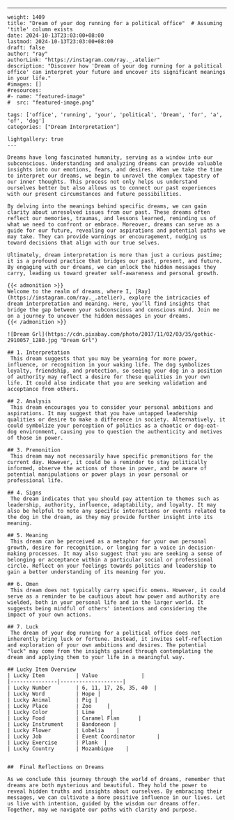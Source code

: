 ---
    weight: 1409
    title: "Dream of your dog running for a political office"  # Assuming 'title' column exists
    date: 2024-10-13T23:03:00+08:00
    lastmod: 2024-10-13T23:03:00+08:00
    draft: false
    author: "ray"
    authorLink: "https://instagram.com/ray._.atelier"
    description: "Discover how 'Dream of your dog running for a political office' can interpret your future and uncover its significant meanings in your life."
    #images: []
    #resources:
    #- name: "featured-image"
    #  src: "featured-image.png"
    
    tags: ['office', 'running', 'your', 'political', 'Dream', 'for', 'a', 'of', 'dog']
    categories: ["Dream Interpretation"]
    
    lightgallery: true
    ---
    
    Dreams have long fascinated humanity, serving as a window into our subconscious. Understanding and analyzing dreams can provide valuable insights into our emotions, fears, and desires. When we take the time to interpret our dreams, we begin to unravel the complex tapestry of our inner thoughts. This process not only helps us understand ourselves better but also allows us to connect our past experiences with our present circumstances and future possibilities.
    
    By delving into the meanings behind specific dreams, we can gain clarity about unresolved issues from our past. These dreams often reflect our memories, traumas, and lessons learned, reminding us of what we need to confront or embrace. Moreover, dreams can serve as a guide for our future, revealing our aspirations and potential paths we may take. They can provide warnings or encouragement, nudging us toward decisions that align with our true selves.
    
    Ultimately, dream interpretation is more than just a curious pastime; it is a profound practice that bridges our past, present, and future. By engaging with our dreams, we can unlock the hidden messages they carry, leading us toward greater self-awareness and personal growth.
    
    {{< admonition >}}
    Welcome to the realm of dreams, where I, [Ray](https://instagram.com/ray._.atelier), explore the intricacies of dream interpretation and meaning. Here, you’ll find insights that bridge the gap between your subconscious and conscious mind. Join me on a journey to uncover the hidden messages in your dreams.
    {{< /admonition >}}
    
    ![Dream Grl](https://cdn.pixabay.com/photo/2017/11/02/03/35/gothic-2910057_1280.jpg "Dream Grl")
    
    ## 1. Interpretation
     This dream suggests that you may be yearning for more power, influence, or recognition in your waking life. The dog symbolizes loyalty, friendship, and protection, so seeing your dog in a position of authority may reflect a desire for these qualities in your own life. It could also indicate that you are seeking validation and acceptance from others.
    
    ## 2. Analysis
     This dream encourages you to consider your personal ambitions and aspirations. It may suggest that you have untapped leadership qualities or desire to make a difference in society. Alternatively, it could symbolize your perception of politics as a chaotic or dog-eat-dog environment, causing you to question the authenticity and motives of those in power.
    
    ## 3. Premonition
     This dream may not necessarily have specific premonitions for the current day. However, it could be a reminder to stay politically informed, observe the actions of those in power, and be aware of potential manipulations or power plays in your personal or professional life.
    
    ## 4. Signs
     The dream indicates that you should pay attention to themes such as leadership, authority, influence, adaptability, and loyalty. It may also be helpful to note any specific interactions or events related to the dog in the dream, as they may provide further insight into its meaning.
    
    ## 5. Meaning
     This dream can be perceived as a metaphor for your own personal growth, desire for recognition, or longing for a voice in decision-making processes. It may also suggest that you are seeking a sense of belonging or acceptance within a particular social or professional circle. Reflect on your feelings towards politics and leadership to gain a better understanding of its meaning for you.
    
    ## 6. Omen
     This dream does not typically carry specific omens. However, it could serve as a reminder to be cautious about how power and authority are wielded, both in your personal life and in the larger world. It suggests being mindful of others' intentions and considering the impact of your own actions.
    
    ## 7. Luck
     The dream of your dog running for a political office does not inherently bring luck or fortune. Instead, it invites self-reflection and exploration of your own ambitions and desires. The potential "luck" may come from the insights gained through contemplating the dream and applying them to your life in a meaningful way.
    
    ## Lucky Item Overview
    | Lucky Item          | Value              |
    |---------------|--------------------|
    | Lucky Number        | 6, 11, 17, 26, 35, 40  |
    | Lucky Word          | Hope |
    | Lucky Animal        | Pig |
    | Lucky Place         | Zoo     |
    | Lucky Color         | Lime     |
    | Lucky Food          | Caramel Flan      |
    | Lucky Instrument    | Bandoneon |
    | Lucky Flower        | Lobelia    |
    | Lucky Job           | Event Coordinator       |
    | Lucky Exercise      | Plank  |
    | Lucky Country       | Mozambique    |
    
    
    ##  Final Reflections on Dreams
    
    As we conclude this journey through the world of dreams, remember that dreams are both mysterious and beautiful. They hold the power to reveal hidden truths and insights about ourselves. By embracing their messages, we can cultivate a more positive influence in our lives. Let us live with intention, guided by the wisdom our dreams offer. Together, may we navigate our paths with clarity and purpose.
    